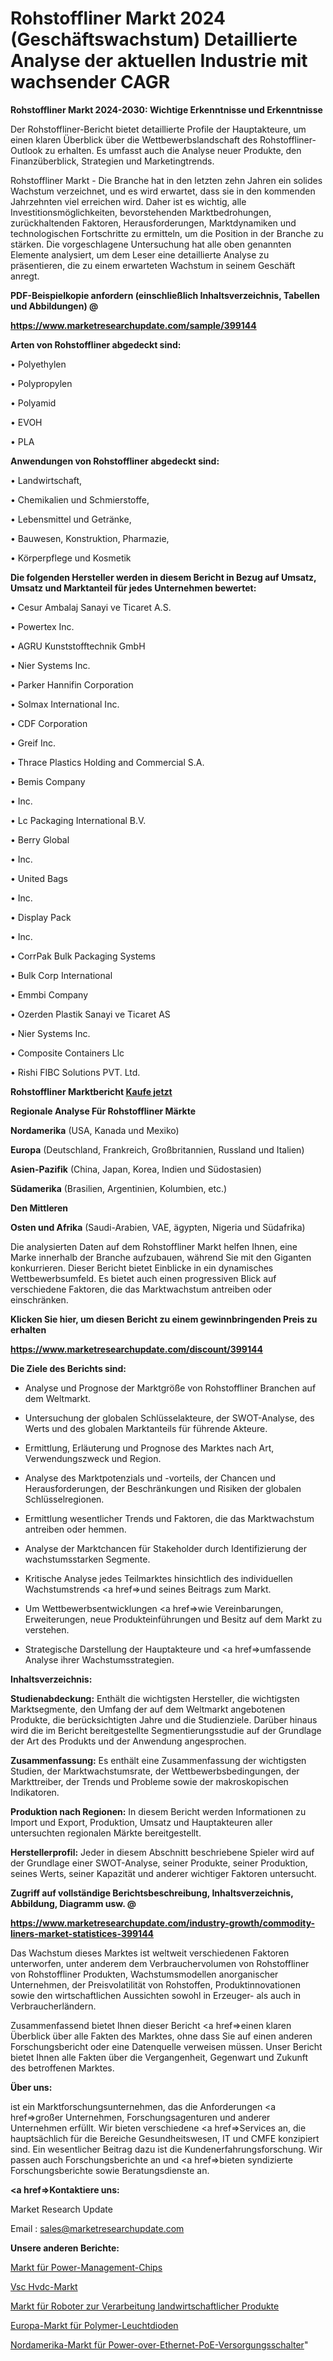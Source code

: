 # Rohstoffliner Markt 2024 (Geschäftswachstum) Detaillierte Analyse der aktuellen Industrie mit wachsender CAGR

<strong>Rohstoffliner Markt 2024-2030: Wichtige Erkenntnisse und Erkenntnisse</strong>

Der Rohstoffliner-Bericht bietet detaillierte Profile der Hauptakteure, um einen klaren Überblick über die Wettbewerbslandschaft des Rohstoffliner-Outlook zu erhalten. Es umfasst auch die Analyse neuer Produkte, den Finanzüberblick, Strategien und Marketingtrends.

Rohstoffliner Markt - Die Branche hat in den letzten zehn Jahren ein solides Wachstum verzeichnet, und es wird erwartet, dass sie in den kommenden Jahrzehnten viel erreichen wird. Daher ist es wichtig, alle Investitionsmöglichkeiten, bevorstehenden Marktbedrohungen, zurückhaltenden Faktoren, Herausforderungen, Marktdynamiken und technologischen Fortschritte zu ermitteln, um die Position in der Branche zu stärken. Die vorgeschlagene Untersuchung hat alle oben genannten Elemente analysiert, um dem Leser eine detaillierte Analyse zu präsentieren, die zu einem erwarteten Wachstum in seinem Geschäft anregt.



<strong><b>PDF-Beispielkopie anfordern (einschließlich Inhaltsverzeichnis, Tabellen und Abbildungen) @ </b></strong>

<strong><a href=https://www.marketresearchupdate.com/sample/399144>

<strong>https://www.marketresearchupdate.com/sample/399144</u></a></strong></strong>



<strong>Arten von Rohstoffliner abgedeckt sind:</strong>

• Polyethylen

• Polypropylen

• Polyamid

• EVOH

• PLA



<strong>Anwendungen von Rohstoffliner abgedeckt sind:</strong>

• Landwirtschaft,

• Chemikalien und Schmierstoffe,

• Lebensmittel und Getränke,

• Bauwesen, Konstruktion, Pharmazie,

• Körperpflege und Kosmetik



<strong>Die folgenden Hersteller werden in diesem Bericht in Bezug auf Umsatz, Umsatz und Marktanteil für jedes Unternehmen bewertet:</strong>

• Cesur Ambalaj Sanayi ve Ticaret A.S.

• Powertex Inc.

• AGRU Kunststofftechnik GmbH

• Nier Systems Inc.

• Parker Hannifin Corporation

• Solmax International Inc.

• CDF Corporation

• Greif Inc.

• Thrace Plastics Holding and Commercial S.A.

• Bemis Company

• Inc.

• Lc Packaging International B.V.

• Berry Global

• Inc.

• United Bags

• Inc.

• Display Pack

• Inc.

• CorrPak Bulk Packaging Systems

• Bulk Corp International

• Emmbi Company

• Ozerden Plastik Sanayi ve Ticaret AS

• Nier Systems Inc.

• Composite Containers Llc

• Rishi FIBC Solutions PVT. Ltd.



<strong>Rohstoffliner Marktbericht <a href=https://www.marketresearchupdate.com/buynow/399144>Kaufe jetzt</a></strong>



<strong>Regionale Analyse Für Rohstoffliner Märkte</strong>



<strong>Nordamerika</strong> (USA, Kanada und Mexiko)



<strong>Europa</strong> (Deutschland, Frankreich, Großbritannien, Russland und Italien)



<strong>Asien-Pazifik</strong> (China, Japan, Korea, Indien und Südostasien)



<strong>Südamerika</strong> (Brasilien, Argentinien, Kolumbien, etc.)



<strong>Den Mittleren</strong> 

<strong>Osten und Afrika</strong> (Saudi-Arabien, VAE, ägypten, Nigeria und Südafrika)

Die analysierten Daten auf dem Rohstoffliner Markt helfen Ihnen, eine Marke innerhalb der Branche aufzubauen, während Sie mit den Giganten konkurrieren. Dieser Bericht bietet Einblicke in ein dynamisches Wettbewerbsumfeld. Es bietet auch einen progressiven Blick auf verschiedene Faktoren, die das Marktwachstum antreiben oder einschränken.



<strong>Klicken Sie hier, um diesen Bericht zu einem gewinnbringenden Preis zu erhalten
</strong>

<strong><a href=https://www.marketresearchupdate.com/discount/399144>https://www.marketresearchupdate.com/discount/399144</b></u></strong></a>



<strong>Die Ziele des Berichts sind:</strong>

- Analyse und Prognose der Marktgröße von Rohstoffliner Branchen auf dem Weltmarkt.

- Untersuchung der globalen Schlüsselakteure, der SWOT-Analyse, des Werts und des globalen Marktanteils für führende Akteure.

- Ermittlung, Erläuterung und Prognose des Marktes nach Art, Verwendungszweck und Region.

- Analyse des Marktpotenzials und -vorteils, der Chancen und Herausforderungen, der Beschränkungen und Risiken der globalen Schlüsselregionen.

- Ermittlung wesentlicher Trends und Faktoren, die das Marktwachstum antreiben oder hemmen.

- Analyse der Marktchancen für Stakeholder durch Identifizierung der wachstumsstarken Segmente.

- Kritische Analyse jedes Teilmarktes hinsichtlich des individuellen Wachstumstrends <a href=>und</a> seines Beitrags zum Markt.

- Um Wettbewerbsentwicklungen <a href=>wie</a> Vereinbarungen, Erweiterungen, neue Produkteinführungen und Besitz auf dem Markt zu verstehen.

- Strategische Darstellung der Hauptakteure und <a href=>umfas</a>sende Analyse ihrer Wachstumsstrategien.



<strong>Inhaltsverzeichnis:</strong>



<strong>Studienabdeckung:</strong> Enthält die wichtigsten Hersteller, die wichtigsten Marktsegmente, den Umfang der auf dem Weltmarkt angebotenen Produkte, die berücksichtigten Jahre und die Studienziele. Darüber hinaus wird die im Bericht bereitgestellte Segmentierungsstudie auf der Grundlage der Art des Produkts und der Anwendung angesprochen.



<strong>Zusammenfassung:</strong> Es enthält eine Zusammenfassung der wichtigsten Studien, der Marktwachstumsrate, der Wettbewerbsbedingungen, der Markttreiber, der Trends und Probleme sowie der makroskopischen Indikatoren.



<strong>Produktion nach Regionen:</strong> In diesem Bericht werden Informationen zu Import und Export, Produktion, Umsatz und Hauptakteuren aller untersuchten regionalen Märkte bereitgestellt.



<strong>Herstellerprofil:</strong> Jeder in diesem Abschnitt beschriebene Spieler wird auf der Grundlage einer SWOT-Analyse, seiner Produkte, seiner Produktion, seines Werts, seiner Kapazität und anderer wichtiger Faktoren untersucht.



<strong><b>Zugriff auf vollständige Berichtsbeschreibung, Inhaltsverzeichnis, Abbildung, Diagramm usw. @ </b></strong>

<strong><a href=https://www.marketresearchupdate.com/industry-growth/commodity-liners-market-statistices-399144>https://www.marketresearchupdate.com/industry-growth/commodity-liners-market-statistices-399144</a></strong>

Das Wachstum dieses Marktes ist weltweit verschiedenen Faktoren unterworfen, unter anderem dem Verbrauchervolumen von Rohstoffliner von Rohstoffliner Produkten, Wachstumsmodellen anorganischer Unternehmen, der Preisvolatilität von Rohstoffen, Produktinnovationen sowie den wirtschaftlichen Aussichten sowohl in Erzeuger- als auch in Verbraucherländern.

Zusammenfassend bietet Ihnen dieser Bericht <a href=>einen</a> klaren Überblick über alle Fakten des Marktes, ohne dass Sie auf einen anderen Forschungsbericht oder eine Datenquelle verweisen müssen. Unser Bericht bietet Ihnen alle Fakten über die Vergangenheit, Gegenwart und Zukunft des betroffenen Marktes.



<strong>Über uns:</strong>

 ist ein Marktforschungsunternehmen, das die Anforderungen <a href=>großer</a> Unternehmen, Forschungsagenturen und anderer Unternehmen erfüllt. Wir bieten verschiedene <a href=>Services</a> an, die hauptsächlich für die Bereiche Gesundheitswesen, IT und CMFE konzipiert sind. Ein wesentlicher Beitrag dazu ist die Kundenerfahrungsforschung. Wir passen auch Forschungsberichte an und <a href=>bieten</a> syndizierte Forschungsberichte sowie Beratungsdienste an.



<strong><a href=>Kontaktiere uns:</a></strong>

Market Research Update

Email : sales@marketresearchupdate.com



<strong>Unsere anderen Berichte:</strong>

<a href=https://www.linkedin.com/pulse/power-management-chips-market-2023-size-growth>Markt für Power-Management-Chips</a>

<a href=https://www.linkedin.com/pulse/vsc-hvdc-market-trends-2023-key-takeaways-from-our-latest>Vsc Hvdc-Markt</a>

<a href=https://www.linkedin.com/pulse/agricultural-products-processing-robot-market-sizing-up>Markt für Roboter zur Verarbeitung landwirtschaftlicher Produkte</a>

<a href=https://www.linkedin.com/pulse/europe-polymer-light-emitting-diodes-market-challenges>Europa-Markt für Polymer-Leuchtdioden</a>

<a href=https://www.linkedin.com/pulse/north-america-power-over-ethernet-poe-supply-switch-market>Nordamerika-Markt für Power-over-Ethernet-PoE-Versorgungsschalter</a>"
